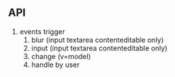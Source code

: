 ## API

1. events trigger
    1. blur (input textarea contenteditable only)
    2. input (input textarea contenteditable only)
    3. change (v=model)
    4. handle by user
